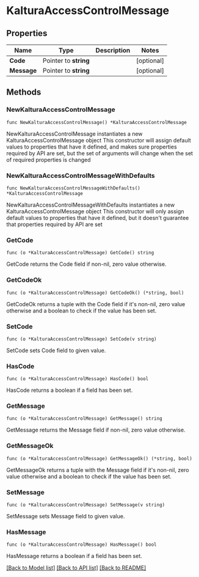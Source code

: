 # KalturaAccessControlMessage

## Properties

Name | Type | Description | Notes
------------ | ------------- | ------------- | -------------
**Code** | Pointer to **string** |  | [optional] 
**Message** | Pointer to **string** |  | [optional] 

## Methods

### NewKalturaAccessControlMessage

`func NewKalturaAccessControlMessage() *KalturaAccessControlMessage`

NewKalturaAccessControlMessage instantiates a new KalturaAccessControlMessage object
This constructor will assign default values to properties that have it defined,
and makes sure properties required by API are set, but the set of arguments
will change when the set of required properties is changed

### NewKalturaAccessControlMessageWithDefaults

`func NewKalturaAccessControlMessageWithDefaults() *KalturaAccessControlMessage`

NewKalturaAccessControlMessageWithDefaults instantiates a new KalturaAccessControlMessage object
This constructor will only assign default values to properties that have it defined,
but it doesn't guarantee that properties required by API are set

### GetCode

`func (o *KalturaAccessControlMessage) GetCode() string`

GetCode returns the Code field if non-nil, zero value otherwise.

### GetCodeOk

`func (o *KalturaAccessControlMessage) GetCodeOk() (*string, bool)`

GetCodeOk returns a tuple with the Code field if it's non-nil, zero value otherwise
and a boolean to check if the value has been set.

### SetCode

`func (o *KalturaAccessControlMessage) SetCode(v string)`

SetCode sets Code field to given value.

### HasCode

`func (o *KalturaAccessControlMessage) HasCode() bool`

HasCode returns a boolean if a field has been set.

### GetMessage

`func (o *KalturaAccessControlMessage) GetMessage() string`

GetMessage returns the Message field if non-nil, zero value otherwise.

### GetMessageOk

`func (o *KalturaAccessControlMessage) GetMessageOk() (*string, bool)`

GetMessageOk returns a tuple with the Message field if it's non-nil, zero value otherwise
and a boolean to check if the value has been set.

### SetMessage

`func (o *KalturaAccessControlMessage) SetMessage(v string)`

SetMessage sets Message field to given value.

### HasMessage

`func (o *KalturaAccessControlMessage) HasMessage() bool`

HasMessage returns a boolean if a field has been set.


[[Back to Model list]](../README.md#documentation-for-models) [[Back to API list]](../README.md#documentation-for-api-endpoints) [[Back to README]](../README.md)


